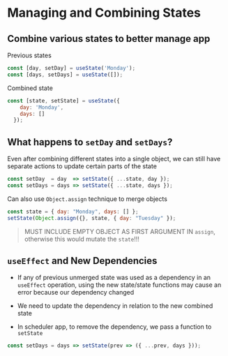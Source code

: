 # Managing and Combining States

## Combine various states to better manage app

Previous states
```jsx
const [day, setDay] = useState('Monday');
const [days, setDays] = useState([]);
```

Combined state
```jsx
const [state, setState] = useState({
    day: 'Monday',
    days: []
  });
```

## What happens to `setDay` and `setDays`?

Even after combining different states into a single object, we can still have separate actions to update certain parts of the state

```jsx
const setDay  = day  => setState({ ...state, day });
const setDays = days => setState({ ...state, days });
```

Can also use `Object.assign` technique to merge objects
```jsx
const state = { day: "Monday", days: [] };
setState(Object.assign({}, state, { day: "Tuesday" });

```
> MUST INCLUDE EMPTY OBJECT AS FIRST ARGUMENT IN `assign`, otherwise this would mutate the `state`!!!

## `useEffect` and New Dependencies

* If any of previous unmerged state was used as a dependency in an `useEffect` operation, using the new state/state functions may cause an error because our dependency changed

* We need to update the dependency in relation to the new combined state

* In scheduler app, to remove the dependency, we pass a function to `setState`

```jsx
const setDays = days => setState(prev => ({ ...prev, days }));
```